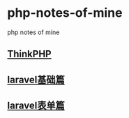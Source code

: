 # php-notes-of-mine
php notes of mine


## [ThinkPHP](https://github.com/mqy1023/php-notes-of-mine/tree/thinkphp)

## [laravel基础篇](https://github.com/mqy1023/php-notes-of-mine/tree/laravel)

## [laravel表单篇](https://github.com/mqy1023/php-notes-of-mine/tree/LaravelForm)
